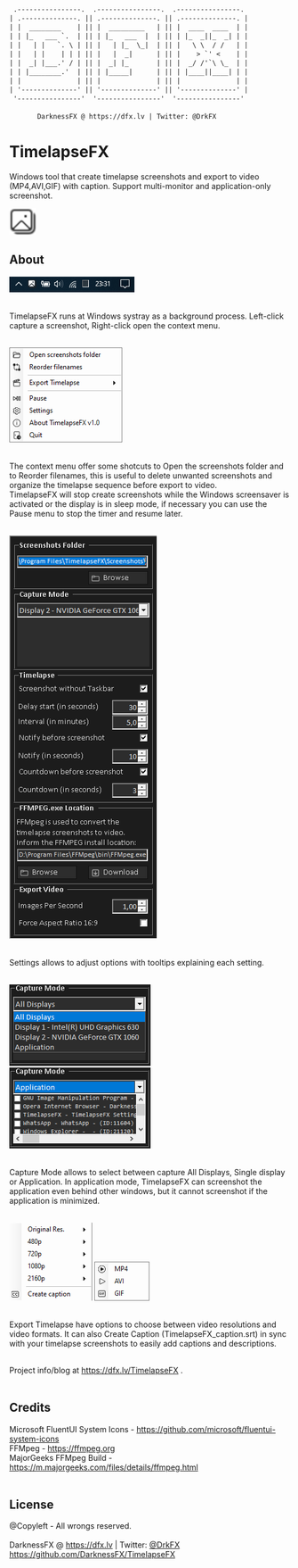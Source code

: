      .----------------.  .----------------.  .----------------. 
    | .--------------. || .--------------. || .--------------. |
    | |  ________    | || |  _________   | || |  ____  ____  | |
    | | |_   ___ `.  | || | |_   ___  |  | || | |_  _||_  _| | |
    | |   | |   `. \ | || |   | |_  \_|  | || |   \ \  / /   | |
    | |   | |    | | | || |   |  _|      | || |    > `' <    | |
    | |  _| |___.' / | || |  _| |_       | || |  _/ /'`\ \_  | |
    | | |________.'  | || | |_____|      | || | |____||____| | |
    | |              | || |              | || |              | |
    | '--------------' || '--------------' || '--------------' |
     '----------------'  '----------------'  '----------------' 

           DarknessFX @ https://dfx.lv | Twitter: @DrkFX

# TimelapseFX

Windows tool that create timelapse screenshots and export to video (MP4,AVI,GIF) with caption. Support multi-monitor and application-only screenshot.

<img src="https://raw.githubusercontent.com/DarknessFX/TimelapseFX/main/.git_img/img_app.png" width="48" height="48" />

## About

<img src="https://raw.githubusercontent.com/DarknessFX/TimelapseFX/main/.git_img/TimelapseFX_Systray.png" /><br/><br/>

TimelapseFX runs at Windows systray as a background process. Left-click capture a screenshot, Right-click open the context menu.<br/><br/>

<img src="https://raw.githubusercontent.com/DarknessFX/TimelapseFX/main/.git_img/TimelapseFX_Menu.png" /><br/><br/>

The context menu offer some shotcuts to Open the screenshots folder and to Reorder filenames, this is useful to delete unwanted screenshots and organize the timelapse sequence before export to video.<br />TimelapseFX will stop create screenshots while the Windows screensaver is activated or the display is in sleep mode, if necessary you can use the Pause menu to stop the timer and resume later.<br/><br/>

<img src="https://raw.githubusercontent.com/DarknessFX/TimelapseFX/main/.git_img/TimelapseFX_Settings.png" /><br/><br/>

Settings allows to adjust options with tooltips explaining each setting.<br/><br/>

<img src="https://raw.githubusercontent.com/DarknessFX/TimelapseFX/main/.git_img/TimelapseFX_CaptureMode.png" />
<img src="https://raw.githubusercontent.com/DarknessFX/TimelapseFX/main/.git_img/TimelapseFX_CaptureMode_Application.png" /><br/><br/>

Capture Mode allows to select between capture All Displays, Single display or Application. In application mode, TimelapseFX can screenshot the application even behind other windows, but it cannot screenshot if the application is minimized.<br/><br/>

<img src="https://raw.githubusercontent.com/DarknessFX/TimelapseFX/main/.git_img/TimelapseFX_Export.png" />
<img src="https://raw.githubusercontent.com/DarknessFX/TimelapseFX/main/.git_img/TimelapseFX_ExpFormats.png" /><br/><br/>

Export Timelapse have options to choose between video resolutions and video formats. It can also Create Caption (TimelapseFX_caption.srt) in sync with your timelapse screenshots to easily add captions and descriptions.<br/><br/>

Project info/blog at <a href="https://dfx.lv/TimelapseFX" target="_blank">https://dfx.lv/TimelapseFX</a> .<br/><br/>

## Credits

Microsoft FluentUI System Icons - https://github.com/microsoft/fluentui-system-icons <br/>
FFMpeg - https://ffmpeg.org <br/>
MajorGeeks FFMpeg Build - https://m.majorgeeks.com/files/details/ffmpeg.html <br/><br/>

## License

@Copyleft - All wrongs reserved. <br/><br/>
DarknessFX @ <a href="https://dfx.lv" target="_blank">https://dfx.lv</a> | Twitter: <a href="https://twitter.com/DrkFX" target="_blank">@DrkFX</a> <br/>https://github.com/DarknessFX/TimelapseFX

